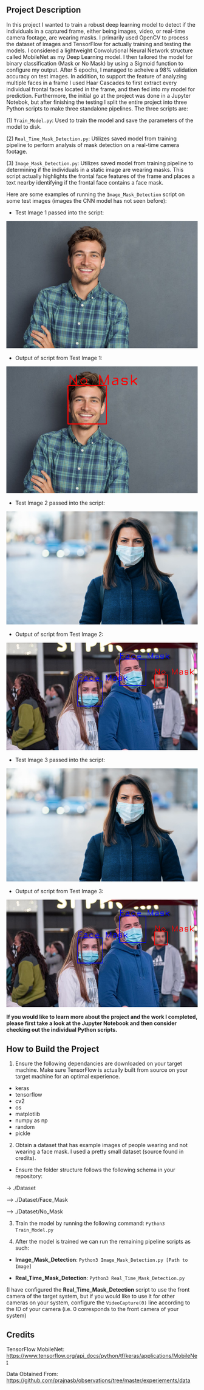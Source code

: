 ## Project Description

In this project I wanted to train a robust deep learning model to detect if the individuals in a captured frame, either being images, video, or real-time camera footage, are wearing masks. I primarily used OpenCV to process the dataset of images and TensorFlow for actually training and testing the models. I considered a lightweight Convolutional Neural Network structure called MobileNet as my Deep Learning model. I then tailored the model for binary classification (Mask or No Mask) by using a Sigmoid function to configure my output. After 5 epochs, I managed to acheive a 98% validation accuracy on test images. In addition, to support the feature of analyzing multiple faces in a frame I used Haar Cascades to first extract every individual frontal faces located in the frame, and then fed into my model for prediction. Furthermore, the initial go at the project was done in a Jupyter Notebok, but after finishing the testing I split the entire project into three Python scripts to make three standalone pipelines. The three scripts are:


(1) `Train_Model.py`: Used to train the model and save the parameters of the model to disk.

(2) `Real_Time_Mask_Detection.py`: Utilizes saved model from training pipeline to perform analysis of mask detection on a real-time camera footage.

(3) `Image_Mask_Detection.py`: Utilizes saved model from training pipeline to determining if the individuals in a static image are wearing masks. This script actually highlights the frontal face features of the frame and places a text nearby identifying if the frontal face contains a face mask.


Here are some examples of running the `Image_Mask_Detection` script on some test images (images the CNN model has not seen before):


- Test Image 1 passed into the script:

![](/Test_Image_1.jpg)

- Output of script from Test Image 1:

![](/Mask_detection_Evidence_1.png)


- Test Image 2 passed into the script:

![](/Test_Image_2.jpg)

- Output of script from Test Image 2:

![](/Mask_detection_Evidence_3.png)

- Test Image 3 passed into the script:

![](/Test_Image_2.jpg)

- Output of script from Test Image 3:

![](/Mask_detection_Evidence_3.png)


**If you would like to learn more about the project and the work I completed, please first take a look at the Jupyter Notebook and then consider checking out the individual Python scripts.**


## How to Build the Project

1) Ensure the following dependancies are downloaded on your target machine. Make sure TensorFlow is actually built from source on your target machine for an optimal experience.

- keras
- tensorflow
- cv2
- os
- matplotlib
- numpy as np
- random
- pickle


2) Obtain a dataset that has example images of people wearing and not wearing a face mask. I used a pretty small dataset (source found in credits).

- Ensure the folder structure follows the following schema in your repository:

-> ./Dataset

--> ./Dataset/Face_Mask

--> ./Dataset/No_Mask


3) Train the model by running the following command: `Python3 Train_Model.py`


4) After the model is trained we can run the remaining pipeline scripts as such:

- **Image_Mask_Detection**: `Python3 Image_Mask_Detection.py [Path to Image]`

- **Real_Time_Mask_Detection**: `Python3 Real_Time_Mask_Detection.py`


(I have configured the **Real_Time_Mask_Detection** script to use the front camera of the target system, but if you would like to use it for other cameras on your system, configure the `VideoCapture(0)` line according to the ID of your camera (i.e. 0 corresponds to the front camera of your system)


## Credits

TensorFlow MobileNet: https://www.tensorflow.org/api_docs/python/tf/keras/applications/MobileNet

Data Obtained From: https://github.com/prajnasb/observations/tree/master/experiements/data

